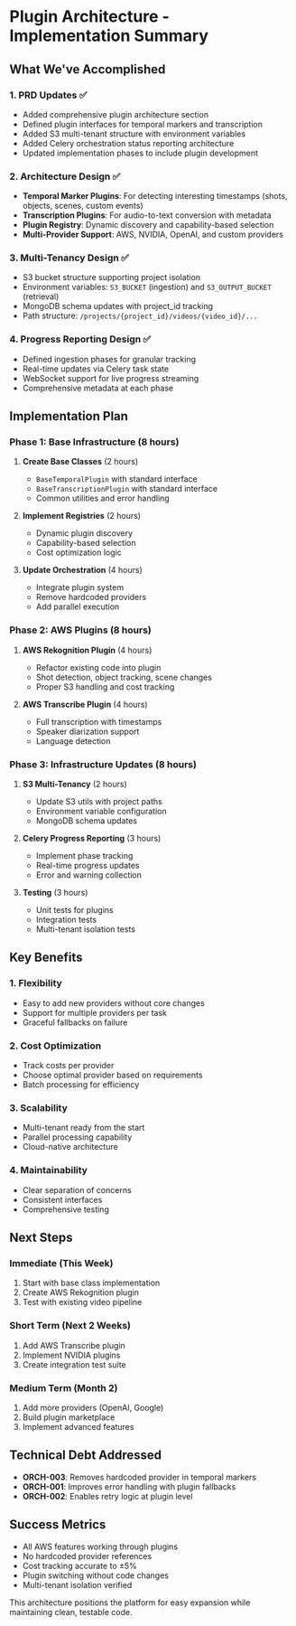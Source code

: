 # Plugin Architecture - Implementation Summary

## What We've Accomplished

### 1. PRD Updates ✅
- Added comprehensive plugin architecture section
- Defined plugin interfaces for temporal markers and transcription
- Added S3 multi-tenant structure with environment variables
- Added Celery orchestration status reporting architecture
- Updated implementation phases to include plugin development

### 2. Architecture Design ✅
- **Temporal Marker Plugins**: For detecting interesting timestamps (shots, objects, scenes, custom events)
- **Transcription Plugins**: For audio-to-text conversion with metadata
- **Plugin Registry**: Dynamic discovery and capability-based selection
- **Multi-Provider Support**: AWS, NVIDIA, OpenAI, and custom providers

### 3. Multi-Tenancy Design ✅
- S3 bucket structure supporting project isolation
- Environment variables: `S3_BUCKET` (ingestion) and `S3_OUTPUT_BUCKET` (retrieval)
- MongoDB schema updates with project_id tracking
- Path structure: `/projects/{project_id}/videos/{video_id}/...`

### 4. Progress Reporting Design ✅
- Defined ingestion phases for granular tracking
- Real-time updates via Celery task state
- WebSocket support for live progress streaming
- Comprehensive metadata at each phase

## Implementation Plan

### Phase 1: Base Infrastructure (8 hours)
1. **Create Base Classes** (2 hours)
   - `BaseTemporalPlugin` with standard interface
   - `BaseTranscriptionPlugin` with standard interface
   - Common utilities and error handling

2. **Implement Registries** (2 hours)
   - Dynamic plugin discovery
   - Capability-based selection
   - Cost optimization logic

3. **Update Orchestration** (4 hours)
   - Integrate plugin system
   - Remove hardcoded providers
   - Add parallel execution

### Phase 2: AWS Plugins (8 hours)
1. **AWS Rekognition Plugin** (4 hours)
   - Refactor existing code into plugin
   - Shot detection, object tracking, scene changes
   - Proper S3 handling and cost tracking

2. **AWS Transcribe Plugin** (4 hours)
   - Full transcription with timestamps
   - Speaker diarization support
   - Language detection

### Phase 3: Infrastructure Updates (8 hours)
1. **S3 Multi-Tenancy** (2 hours)
   - Update S3 utils with project paths
   - Environment variable configuration
   - MongoDB schema updates

2. **Celery Progress Reporting** (3 hours)
   - Implement phase tracking
   - Real-time progress updates
   - Error and warning collection

3. **Testing** (3 hours)
   - Unit tests for plugins
   - Integration tests
   - Multi-tenant isolation tests

## Key Benefits

### 1. Flexibility
- Easy to add new providers without core changes
- Support for multiple providers per task
- Graceful fallbacks on failure

### 2. Cost Optimization
- Track costs per provider
- Choose optimal provider based on requirements
- Batch processing for efficiency

### 3. Scalability
- Multi-tenant ready from the start
- Parallel processing capability
- Cloud-native architecture

### 4. Maintainability
- Clear separation of concerns
- Consistent interfaces
- Comprehensive testing

## Next Steps

### Immediate (This Week)
1. Start with base class implementation
2. Create AWS Rekognition plugin
3. Test with existing video pipeline

### Short Term (Next 2 Weeks)
1. Add AWS Transcribe plugin
2. Implement NVIDIA plugins
3. Create integration test suite

### Medium Term (Month 2)
1. Add more providers (OpenAI, Google)
2. Build plugin marketplace
3. Implement advanced features

## Technical Debt Addressed
- **ORCH-003**: Removes hardcoded provider in temporal markers
- **ORCH-001**: Improves error handling with plugin fallbacks
- **ORCH-002**: Enables retry logic at plugin level

## Success Metrics
- All AWS features working through plugins
- No hardcoded provider references
- Cost tracking accurate to ±5%
- Plugin switching without code changes
- Multi-tenant isolation verified

This architecture positions the platform for easy expansion while maintaining clean, testable code.